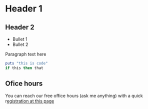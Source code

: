 # Header 1

## Header 2

* Bullet 1
* Bullet 2
 
 Paragraph text here

```ruby
puts "this is code"
if this then that
```
## Ofice hours
You can reach our free office hours (ask me anything) with a quick r[egistration at this page](http://training.github.com/web/free-classes/)
